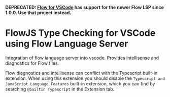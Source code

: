 **DEPRECATED: [Flow for VSCode](https://github.com/flowtype/flow-for-vscode) has support for the newer Flow LSP since 1.0.0. Use that project instead.**

# FlowJS Type Checking for VSCode using Flow Language Server

Integration of flow language server into vscode. Provides intellisense and
diagnostics for Flow files.

Flow diagnostics and intellisense can conflict with the Typescript built-in
extension. When using this extension you should disable the
`Typescript and JavaScript Language Features` built-in extension, which you can
find by searching `@builtin Typescript` in the Extension tab.
